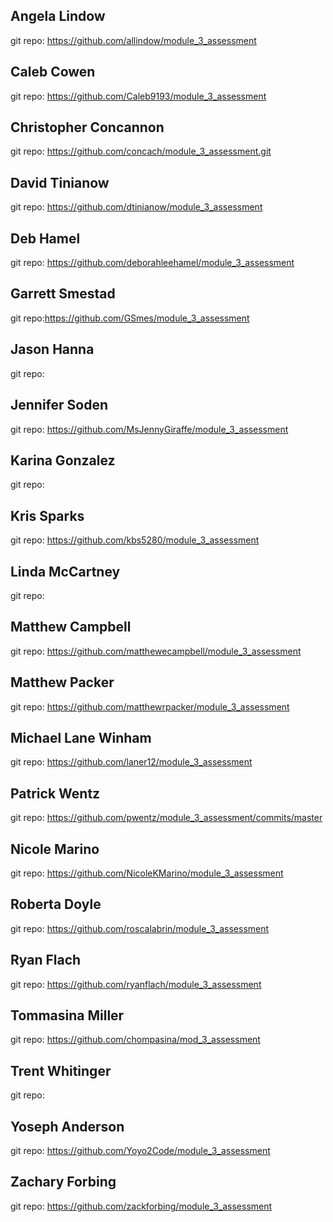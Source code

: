 ## Angela Lindow
git repo:  https://github.com/allindow/module_3_assessment

## Caleb Cowen
git repo: https://github.com/Caleb9193/module_3_assessment

## Christopher Concannon
git repo: https://github.com/concach/module_3_assessment.git

## David Tinianow
git repo: https://github.com/dtinianow/module_3_assessment

## Deb Hamel
git repo: https://github.com/deborahleehamel/module_3_assessment

## Garrett Smestad
git repo:https://github.com/GSmes/module_3_assessment

## Jason Hanna
git repo:

## Jennifer Soden
git repo: https://github.com/MsJennyGiraffe/module_3_assessment

## Karina Gonzalez
git repo:

## Kris Sparks
git repo: https://github.com/kbs5280/module_3_assessment

## Linda McCartney
git repo:

## Matthew Campbell
git repo: https://github.com/matthewecampbell/module_3_assessment

## Matthew Packer
git repo: https://github.com/matthewrpacker/module_3_assessment

## Michael Lane Winham
git repo: https://github.com/laner12/module_3_assessment

## Patrick Wentz
git repo: https://github.com/pwentz/module_3_assessment/commits/master

## Nicole Marino
git repo: https://github.com/NicoleKMarino/module_3_assessment

## Roberta Doyle
git repo: https://github.com/roscalabrin/module_3_assessment

## Ryan Flach
git repo: https://github.com/ryanflach/module_3_assessment

## Tommasina Miller
git repo: https://github.com/chompasina/mod_3_assessment

## Trent Whitinger
git repo:

## Yoseph Anderson
git repo: https://github.com/Yoyo2Code/module_3_assessment

## Zachary Forbing
git repo: https://github.com/zackforbing/module_3_assessment
